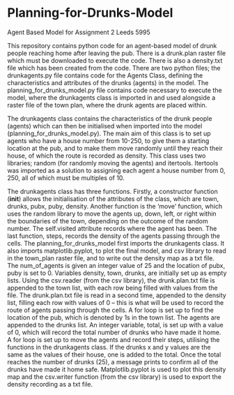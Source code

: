 # Planning-for-Drunks-Model
Agent Based Model for Assignment 2 Leeds 5995 

This repository contains python code for an agent-based model of drunk people reaching home after leaving the pub. There is a drunk.plan raster file which must be downloaded to execute the code. There is also a density.txt file which has been created from the code. There are two python files; the drunkagents.py file contains code for the Agents Class, defining the characteristics and attributes of the drunks (agents) in the model. The planning_for_drunks_model.py file contains code necessary to execute the model, where the drunkagents class is imported in and used alongside a raster file of the town plan, where the drunk agents are placed within. 

The drunkagents class contains the characteristics of the drunk people (agents) which can then be initialised when imported into the model (planning_for_drunks_model.py). The main aim of this class is to set up agents who have a house number from 10-250, to give them a starting location at the pub, and to make them move randomly until they reach their house, of which the route is recorded as density. This class uses two libraries; random (for randomly moving the agents) and itertools. Itertools was imported as a solution to assigning each agent a house number from 0, 250, all of which must be multiples of 10. 

The drunkagents class has three functions. Firstly, a constructor function (__init__) allows the initialisation of the attributes of the class, which are town, drunks, pubx, puby, density. Another function is the ‘move’ function, which uses the random library to move the agents up, down, left, or right within the boundaries of the town, depending on the outcome of the random number. The self.visited attribute records where the agent has been. The last function, steps, records the density of the agents passing through the cells. 
The planning_for_drunks_model first imports the drunkagents class. It also imports matplotlib.pyplot, to plot the final model, and csv library to read in the town_plan raster file, and to write out the density map as a txt file. The num_of_agents is given an integer value of 25 and the location of pubx, puby is set to 0. Variables density, town, drunks, are initially set up as empty lists. Using the csv.reader (from the csv library), the drunk.plan.txt file is appended to the town list, with each row being filled with values from the file. The drunk.plan.txt file is read in a second time, appended to the density list, filling each row with values of 0 – this is what will be used to record the route of agents passing through the cells. A for loop is set up to find the location of the pub, which is denoted by 1s in the town list. The agents are appended to the drunks list.  An integer variable, total, is set up with a value of 0, which will record the total number of drunks who have made it home. A for loop is set up to move the agents and record their steps, utilising the functions in the drunkagents class. If the drunks x and y values are the same as the values of their house, one is added to the total. Once the total reaches the number of drunks (25), a message prints to confirm all of the drunks have made it home safe. Matplotlib.pyplot is used to plot this density map and the csv.writer function (from the csv library) is used to export the density recording as a txt file. 
